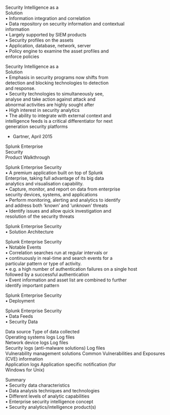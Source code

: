 Security Intelligence as a  
Solution  
• Information integration and correlation  
• Data repository on security information and contextual  
information  
• Largely supported by SIEM products  
• Security profiles on the assets  
• Application, database, network, server  
• Policy engine to examine the asset profiles and  
enforce policies  

Security Intelligence as a  
Solution  
• Emphasis in security programs now shifts from  
detection and blocking technologies to detection  
and response.  
• Security technologies to simultaneously see,  
analyse and take action against attack and  
abnormal activities are highly sought after  
• High interest in security analytics  
• The ability to integrate with external context and  
intelligence feeds is a critical differentiator for next  
generation security platforms  
- Gartner, April 2015  

Splunk Enterprise  
Security  
Product Walkthrough  

Splunk Enterprise Security  
• A premium application built on top of Splunk  
Enterprise, taking full advantage of its big data  
analytics and visualisation capability.  
• Capture, monitor, and report on data from enterprise  
security devices, systems, and applications  
• Perform monitoring, alerting and analytics to identify  
and address both ‘known’ and ‘unknown’ threats  
• Identify issues and allow quick investigation and  
resolution of the security threats  

Splunk Enterprise Security  
• Solution Architecture  

Splunk Enterprise Security  
• Notable Events  
• Correlation searches run at regular intervals or  
• continuously in real-time and search events for a  
particular pattern or type of activity.  
• e.g. a high number of authentication failures on a single host  
followed by a successful authentication  
• Event information and asset list are combined to further  
identify important pattern  

Splunk Enterprise Security  
• Deployment  

Splunk Enterprise Security  
• Data Feeds  
• Security Data  

Data source Type of data collected  
Operating systems logs Log files  
Network device logs Log files  
Security logs (anti-malware solutions) Log files  
Vulnerability management solutions Common Vulnerabilities and Exposures  
(CVE) information  
Application logs Application specific notification (for  
Windows for Unix)  

Summary  
• Security data characteristics  
• Data analysis techniques and technologies  
• Different levels of analytic capabilities  
• Enterprise security intelligence concept  
• Security analytics/intelligence product(s)